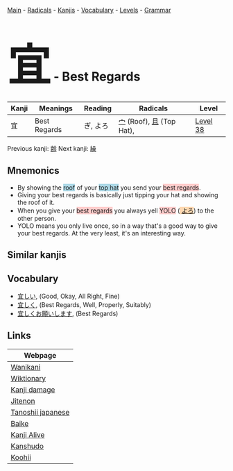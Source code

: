 <style> bigfont {font-size: 100px}</style>
[Main](../README.md) -
[Radicals](../radicals.md) -
[Kanjis](../kanjis.md) -
[Vocabulary](../vocabulary.md) -
[Levels](../levels.md) -
[Grammar](../grammar.md)
# <bigfont> 宜</bigfont> - Best Regards 

| Kanji | Meanings | Reading | Radicals | Level |
| --- | --- | --- | --- | --- |
| 宜 | Best Regards | ぎ, よろ | [宀](../radicals/宀.md) (Roof), [且](../radicals/且.md) (Top Hat),  | [Level 38](../levels/wk_level38.md) |

Previous kanji: [齢](齢.md) Next kanji: [繰](繰.md) 

## Mnemonics
 * By showing the <span style="background-color:#ADD8E6"> roof</span> of your <span style="background-color:#ADD8E6"> top hat</span> you send your <span style="background-color:#ffcccb"> best regards</span>.
* Giving your best regards is basically just tipping your hat and showing the roof of it.
* When you give your <span style="background-color:#ffcccb"> best regards</span> you always yell <span style="background-color:#ffcccb"> YOLO</span> (<span style="background-color:#fed8b1"> [よろ](https://jisho.org/search/よろ)</span>) to the other person.
* YOLO means you only live once, so in a way that's a good way to give your best regards. At the very least, it's an interesting way.


## Similar kanjis
 


## Vocabulary
 * [宜しい](../vocabulary/宜.md), (Good, Okay, All Right, Fine)
* [宜しく](../vocabulary/宜.md), (Best Regards, Well, Properly, Suitably)
* [宜しくお願いします](../vocabulary/宜.md), (Best Regards)



## Links 

| Webpage |
| --- |
| [Wanikani          ](https://www.wanikani.com/kanji/宜) |
| [Wiktionary        ](https://en.wiktionary.org/wiki/宜) |
| [Kanji damage      ](http://www.kanjidamage.com/kanji/search?utf8=✓&q=宜) |
| [Jitenon           ](https://jitenon.com/kanji/宜) |
| [Tanoshii japanese ](https://www.tanoshiijapanese.com/dictionary/kanji.cfm?k=宜) |
| [Baike             ](https://baike.baidu.com/item/宜) |
| [Kanji Alive       ](https://app.kanjialive.com/宜) |
| [Kanshudo          ](https://www.kanshudo.com/searchmn?q=宜) |
| [Koohii            ](https://kanji.koohii.com/study/kanji/宜) |
